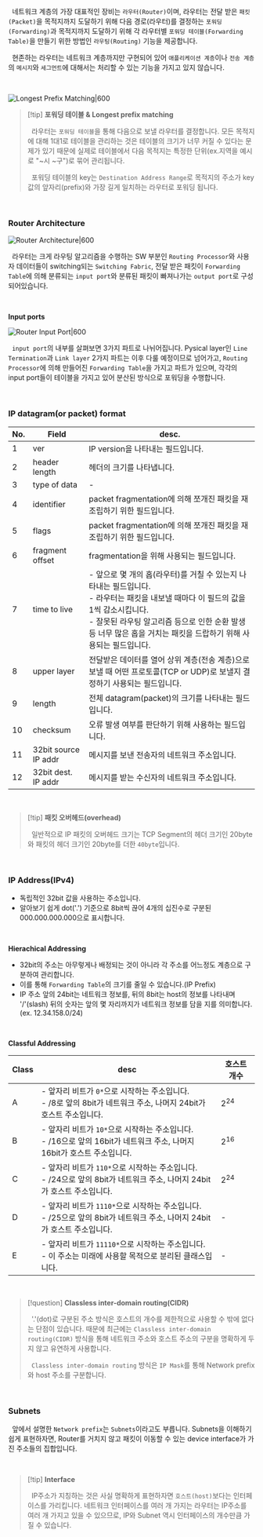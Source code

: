 &nbsp;&nbsp;네트워크 계층의 가장 대표적인 장비는 `라우터(Router)`이며, 라우터는 전달 받은 `패킷(Packet)`을 목적지까지 도달하기 위해 다음 경로(라우터)를 결정하는 `포워딩(Forwarding)`과 목적지까지 도달하기 위해 각 라우터별 `포워딩 테이블(Forwarding Table)`을 만들기 위한 방법인 `라우팅(Routing)` 기능을 제공합니다.

&nbsp;&nbsp;현존하는 라우터는 네트워크 계층까지만 구현되어 있어 `애플리케이션 계층`이나 `전송 계층`의 `메시지`와 `세그먼트`에 대해서는 처리할 수 있는 기능을 가지고 있지 않습니다.

<br>

![Longest Prefix Matching|600](longestPrefixMatching.jpg)

> [!tip] **포워딩 테이블 & Longest prefix matching**
>
> &nbsp;&nbsp;라우터는 `포워딩 테이블`을 통해 다음으로 보낼 라우터를 결정합니다. 모든 목적지에 대해 1대1로 테이블을 관리하는 것은 테이블의 크기가 너무 커질 수 있다는 문제가 있기 때문에 실제로 테이블에서 다음 목적지는 특정한 단위(ex.지역을 예시로 "~시 ~구")로 묶어 관리됩니다.
> 
> &nbsp;&nbsp;포워딩 테이블의 key는 `Destination Address Range`로 목적지의 주소가 key값의 앞자리(prefix)와 가장 길게 일치하는 라우터로 포워딩 됩니다.

<br>

### Router Architecture

![Router Architecture|600](routerArchitecture.jpeg)

&nbsp;&nbsp;라우터는 크게 라우팅 알고리즘을 수행하는 SW 부분인 `Routing Processor`와 사용자 데이터들이 switching되는 `Switching Fabric`, 전달 받은 패킷이 `Forwarding Table`에 의해 분류되는 `input port`와 분류된 패킷이 빠져나가는 `output port`로 구성되어있습니다.

<br>

**Input ports**

![Router Input Port|600](routerInputPorts.jpeg)

&nbsp;&nbsp;`input port`의 내부를 살펴보면 3가지 파트로 나뉘어집니다. Pysical layer인 `Line Termination`과 `Link layer` 2가지 파트는 이후 다룰 예정이므로 넘어가고, `Routing Processor`에 의해 만들어진 `Forwarding Table`을 가지고 파트가 있으며, 각각의 input port들이 테이블을 가지고 있어 분산된 방식으로 포워딩을 수행합니다.

<br>

### IP datagram(or packet) format

| No. | Field | desc. |
| --- | --- | --- |
| 1 | ver | IP version을 나타내는 필드입니다. |
| 2 | header length | 헤더의 크기를 나타냅니다. |
| 3 | type of data | - |
| 4 | identifier | packet fragmentation에 의해 쪼개진 패킷을 재조립하기 위한 필드입니다. |
| 5 | flags | packet fragmentation에 의해 쪼개진 패킷을 재조립하기 위한 필드입니다. |
| 6 | fragment offset | fragmentation을 위해 사용되는 필드입니다. |
| 7 | time to live | - 앞으로 몇 개의 홉(라우터)를 거칠 수 있는지 나타내는 필드입니다. <br> - 라우터는 패킷을 내보낼 때마다 이 필드의 값을 1씩 감소시킵니다. <br> - 잘못된 라우팅 알고리즘 등으로 인한 순환 발생 등 너무 많은 홉을 거치는 패킷을 드랍하기 위해 사용되는 필드입니다. | 
| 8 | upper layer | 전달받은 데이터를 열어 상위 계층(전송 계층)으로 보낼 때 어떤 프로토콜(TCP or UDP)로 보낼지 결정하기 사용되는 필드입니다. |
| 9 | length | 전체 datagram(packet)의 크기를 나타내는 필드입니다. | 
| 10 | checksum | 오류 발생 여부를 판단하기 위해 사용하는 필드입니다. |
| 11 | 32bit source IP addr | 메시지를 보낸 전송자의 네트워크 주소입니다. |
| 12 | 32bit dest. IP addr | 메시지를 받는 수신자의 네트워크 주소입니다. |

<br>

> [!tip] **패킷 오버헤드(overhead)**
>
> &nbsp;&nbsp;일반적으로 IP 패킷의 오버헤드 크기는 TCP Segment의 헤더 크기인 20byte와 패킷의 헤더 크기인 20byte를 더한 `40byte`입니다.

<br>

### IP Address(IPv4)

- 독립적인 32bit 값을 사용하는 주소입니다.
- 알아보기 쉽게 dot('.') 기준으로 8bit씩 끊어 4개의 십진수로 구분된 000.000.000.000으로 표시합니다.

<br>

**Hierachical Addressing**

- 32bit의 주소는 아무렇게나 배정되는 것이 아니라 각 주소를 어느정도 계층으로 구분하여 관리합니다.
- 이를 통해 `Forwarding Table`의 크기를 줄일 수 있습니다.(IP Prefix)
- IP 주소 앞의 24bit는 네트워크 정보를, 뒤의 8bit는 host의 정보를 나타내며 '/'(slash) 뒤의 숫자는 앞의 몇 자리까지가 네트워크 정보를 담을 지를 의미합니다.(ex. 12.34.158.0/24)

<br>

**Classful Addressing**

| Class | desc | 호스트 개수 |
| --- | --- | --- |
| A | - 앞자리 비트가 `0*`으로 시작하는 주소입니다. <br> - /8로 앞의 8bit가 네트워크 주소, 나머지 24bit가 호스트 주소입니다. | $2^{24}$ | 
| B | - 앞자리 비트가 `10*`으로 시작하는 주소입니다. <br> - /16으로 앞의 16bit가 네트워크 주소, 나머지 16bit가 호스트 주소입니다. | $2^{16}$ |
| C | - 앞자리 비트가 `110*`으로 시작하는 주소입니다. <br> - /24으로 앞의 8bit가 네트워크 주소, 나머지 24bit가 호스트 주소입니다. | $2^{24}$ |
| D | - 앞자리 비트가 `1110*`으로 시작하는 주소입니다. <br> - /25으로 앞의 8bit가 네트워크 주소, 나머지 24bit가 호스트 주소입니다. | -|
| E | - 앞자리 비트가 `11110*`으로 시작하는 주소입니다. <br> - 이 주소는 미래에 사용할 목적으로 분리된 클래스입니다. | - |

<br>

> [!question] **Classless inter-domain routing(CIDR)**
>
> &nbsp;&nbsp;'.'(dot)로 구분된 주소 방식은 호스트의 개수를 제한적으로 사용할 수 밖에 없다는 단점이 있습니다. 때문에 최근에는 `Classless inter-domain routing(CIDR)` 방식을 통해 네트워크 주소와 호스트 주소의 구분을 명확하게 두지 않고 유연하게 사용합니다.
>
> &nbsp;&nbsp;`Classless inter-domain routing` 방식은 `IP Mask`를 통해 Network prefix와 host 주소를 구분합니다.

<br>

### Subnets

&nbsp;&nbsp;앞에서 설명한 `Network prefix`는 `Subnets`이라고도 부릅니다. Subnets을 이해하기 쉽게 표현하자면, Router를 거치지 않고 패킷이 이동할 수 있는 device interface가 가진 주소들의 집합입니다.

<br>

> [!tip] **Interface**
>
> &nbsp;&nbsp;IP주소가 지칭하는 것은 사실 명확하게 표현하자면 `호스트(host)`보다는 인터페이스를 가리킵니다. 네트워크 인터페이스를 여러 개 가지는 라우터는 IP주소를 여러 개 가지고 있을 수 있으므로, IP와 Subnet 역시 인터페이스의 개수만큼 가질 수 있습니다.